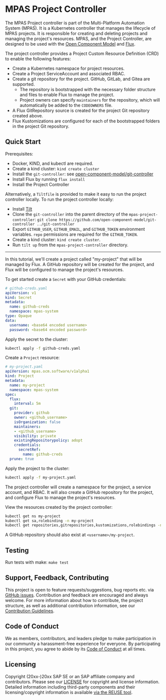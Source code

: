 # MPAS Project Controller

The MPAS Project controller is part of the Multi-Platform Automation System (MPAS). It is a Kubernetes controller that manages the lifecycle of MPAS projects. It is responsible for creating and deleting projects and managing the project's resources. MPAS, and the Project Controller, are designed to be used with the [Open Component Model](https://ocm.software) and [Flux](https://fluxcd.io).

The project controller provides a Project Custom Resource Definition (CRD) to enable the following features:

- Create a Kubernetes namespace for project resources.
- Create a Project ServiceAccount and associated RBAC.
- Create a git repository for the project. GitHub, GitLab, and Gitea are supported.
  - The repository is bootstrapped with the necessary folder structure and files to enable Flux to manage the project.
  - Project owners can specify `maintainers` for the repository, which will automatically be added to the `CODEOWNERS` file.
- A Flux GitRepository source is created for the project Git repository created above.
- Flux Kustomizations are configured for each of the bootstrapped folders in the project Git repository.

## Quick Start

Prerequisites:

- Docker, KIND, and kubectl are required.
- Create a kind cluster: `kind create cluster`
- Install the `git-controller`: see [open-component-model/git-controller](https://github.com/open-component-model/git-controller)
- Install Flux by running `flux install`
- Install the Project Controller

Alternatively, a `Tiltfile` is provided to make it easy to run the project controller locally. To run the project controller locally:

- Install [Tilt](https://tilt.dev)
- Clone the `git-controller` into the parent directory of the `mpas-project-controller`: `git clone https://github.com/open-component-model/git-controller ../git-controller`
- Export `GITHUB_USER`, `GITHUB_EMAIL`, and `GITHUB_TOKEN` environment variables. `repo` permissions are required for the `GITHUB_TOKEN`.
- Create a kind cluster: `kind create cluster`.
- Run `tilt up` from the `mpas-project-controller` directory.

---

In this tutorial, we'll create a project called "my-project" that will be managed by Flux. A GitHub repository will be created for the project, and Flux will be configured to manage the project's resources.

To get started create a `Secret` with your GitHub credentials:

```yaml
# github-creds.yaml
apiVersion: v1
kind: Secret
metadata:
  name: github-creds
  namespace: mpas-system
type: Opaque
data:
  username: <base64 encoded username>
  password: <base64 encoded password>
```

Apply the secret to the cluster:

```bash
kubectl apply -f github-creds.yaml
```

Create a `Project` resource:

```yaml
# my-project.yaml
apiVersion: mpas.ocm.software/v1alpha1
kind: Project
metadata:
  name: my-project
  namespace: mpas-system
spec:
  flux:
    interval: 5m
  git:
    provider: github
    owner: <github_username>
    isOrganization: false
    maintainers:
    - <github_username>
    visibility: private
    existingRepositorypolicy: adopt
    credentials:
      secretRef:
        name: github-creds
  prune: true
```

Apply the project to the cluster:

```bash
kubectl apply -f my-project.yaml
```

The project controller will create a namespace for the project, a service account, and RBAC. It will also create a GitHub repository for the project, and configure Flux to manage the project's resources.

View the resources created by the project controller:

```bash
kubectl get ns my-project
kubectl get sa,rolebinding -n my-project
kubectl get repositories,gitrepositories,kustomizations,rolebindings -n mpas-system
```

A GitHub repository should also exist at `<username>/my-project`.

## Testing

Run tests with make: `make test`

## Support, Feedback, Contributing

This project is open to feature requests/suggestions, bug reports etc. via [GitHub issues](https://github.com/open-controller-model/mpas-project-controller/issues). Contribution and feedback are encouraged and always welcome. For more information about how to contribute, the project structure, as well as additional contribution information, see our [Contribution Guidelines](CONTRIBUTING.md).

## Code of Conduct

We as members, contributors, and leaders pledge to make participation in our community a harassment-free experience for everyone. By participating in this project, you agree to abide by its [Code of Conduct](CODE_OF_CONDUCT.md) at all times.

## Licensing

Copyright (20xx-)20xx SAP SE or an SAP affiliate company and <your-project> contributors. Please see our [LICENSE](LICENSE) for copyright and license information. Detailed information including third-party components and their licensing/copyright information is available [via the REUSE tool](https://api.reuse.software/info/github.com/open-component-model/mpas-project-controller).
